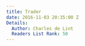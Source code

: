 ```yaml
---
title: Trader
date: 2016-11-03 20:35:00 Z
Details:
  Author: Charles de Lint
  Readers List Rank: 50
---
```


